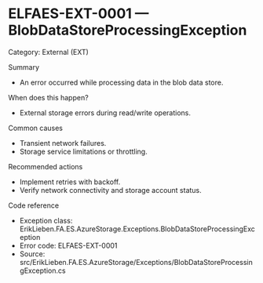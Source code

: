 # ELFAES-EXT-0001 — BlobDataStoreProcessingException

Category: External (EXT)

Summary
- An error occurred while processing data in the blob data store.

When does this happen?
- External storage errors during read/write operations.

Common causes
- Transient network failures.
- Storage service limitations or throttling.

Recommended actions
- Implement retries with backoff.
- Verify network connectivity and storage account status.

Code reference
- Exception class: ErikLieben.FA.ES.AzureStorage.Exceptions.BlobDataStoreProcessingException
- Error code: ELFAES-EXT-0001
- Source: src/ErikLieben.FA.ES.AzureStorage/Exceptions/BlobDataStoreProcessingException.cs
